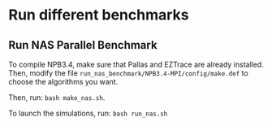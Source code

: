 # Run different benchmarks

## Run NAS Parallel Benchmark

To compile NPB3.4, make sure that Pallas and EZTrace are already installed. Then, modify the file ```run_nas_benchmark/NPB3.4-MPI/config/make.def``` to choose the algorithms you want.

Then, run: ```bash make_nas.sh```.

To launch the simulations, run: ```bash run_nas.sh``` 
